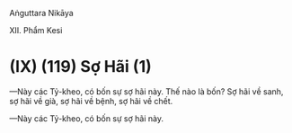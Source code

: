 Aṅguttara Nikāya

XII. Phẩm Kesi

# (IX) (119) Sợ Hãi (1)

—Này các Tỷ-kheo, có bốn sự sợ hãi này. Thế nào là bốn? Sợ hãi về sanh, sợ hãi về già, sợ hãi về bệnh, sợ hãi về chết.

—Này các Tỷ-kheo, có bốn sự sợ hãi này.


